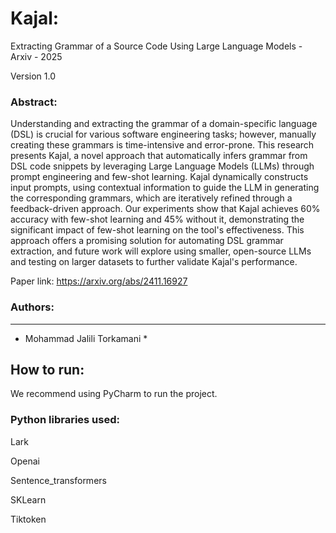 # Kajal: 
Extracting Grammar of a Source Code Using Large Language Models - Arxiv - 2025

Version 1.0

### Abstract:
Understanding and extracting the grammar of a domain-specific language (DSL) is crucial for various software engineering tasks; however, manually creating these grammars is time-intensive and error-prone. This research presents Kajal, a novel approach that automatically infers grammar from DSL code snippets by leveraging Large Language Models (LLMs) through prompt engineering and few-shot learning. Kajal dynamically constructs input prompts, using contextual information to guide the LLM in generating the corresponding grammars, which are iteratively refined through a feedback-driven approach. Our experiments show that Kajal achieves 60% accuracy with few-shot learning and 45% without it, demonstrating the significant impact of few-shot learning on the tool's effectiveness. This approach offers a promising solution for automating DSL grammar extraction, and future work will explore using smaller, open-source LLMs and testing on larger datasets to further validate Kajal's performance.

Paper link: [https://arxiv.org/abs/2411.16927 ](https://arxiv.org/abs/2412.08842)


### Authors:
-------------------
* Mohammad Jalili Torkamani \*

## How to run:
We recommend using PyCharm to run the project.

### Python libraries used:

Lark

Openai

Sentence_transformers

SKLearn

Tiktoken

